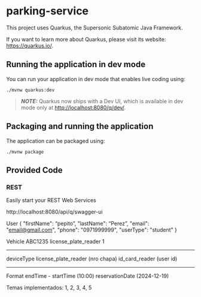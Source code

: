 # parking-service

This project uses Quarkus, the Supersonic Subatomic Java Framework.

If you want to learn more about Quarkus, please visit its website: <https://quarkus.io/>.

## Running the application in dev mode

You can run your application in dev mode that enables live coding using:

```shell script
./mvnw quarkus:dev
```

> **_NOTE:_**  Quarkus now ships with a Dev UI, which is available in dev mode only at <http://localhost:8080/q/dev/>.

## Packaging and running the application

The application can be packaged using:

```shell script
./mvnw package
```
## Provided Code

### REST

Easily start your REST Web Services

http://localhost:8080/api/q/swagger-ui

User
{
"firstName": “pepito”,
"lastName": “Perez”,
"email": "email@gmail.com",
"phone": "0971999999",
"userType": "student"
}

Vehicle
ABC1235
license_plate_reader
1

*******************
deviceType
license_plate_reader  (nro chapa)
id_card_reader        (user id)
*******************
Format
endTime - startTime   (10:00)
reservationDate       (2024-12-19)


Temas implementados: 1, 2, 3, 4, 5

